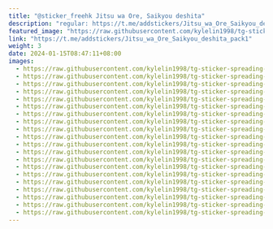 ```yaml
---
title: "@sticker_freehk Jitsu wa Ore, Saikyou deshita"
description: "regular: https://t.me/addstickers/Jitsu_wa_Ore_Saikyou_deshita_pack1"
featured_image: "https://raw.githubusercontent.com/kylelin1998/tg-sticker-spreading-worldwide-images/main/img/7fd84d15-8104-4938-a935-6eaf4956bdc4.jpg"
link: "https://t.me/addstickers/Jitsu_wa_Ore_Saikyou_deshita_pack1"
weight: 3
date: 2024-01-15T08:47:11+08:00
images:
  - https://raw.githubusercontent.com/kylelin1998/tg-sticker-spreading-worldwide-images/main/img/7fd84d15-8104-4938-a935-6eaf4956bdc4.jpg
  - https://raw.githubusercontent.com/kylelin1998/tg-sticker-spreading-worldwide-images/main/img/e7da4544-f832-4b7b-8820-715b8f572968.jpg
  - https://raw.githubusercontent.com/kylelin1998/tg-sticker-spreading-worldwide-images/main/img/5dc66ffe-a007-4030-8573-16263ce030e4.jpg
  - https://raw.githubusercontent.com/kylelin1998/tg-sticker-spreading-worldwide-images/main/img/53b8a417-6489-4f63-bd77-b4c83c38f22c.jpg
  - https://raw.githubusercontent.com/kylelin1998/tg-sticker-spreading-worldwide-images/main/img/1b25a075-e064-4233-8f84-5088f8377a40.jpg
  - https://raw.githubusercontent.com/kylelin1998/tg-sticker-spreading-worldwide-images/main/img/3560f5f6-c649-4f73-97ee-4ecc37fc9ade.jpg
  - https://raw.githubusercontent.com/kylelin1998/tg-sticker-spreading-worldwide-images/main/img/93e8f7c9-5534-4dcc-bd5c-9665bcac9e9b.jpg
  - https://raw.githubusercontent.com/kylelin1998/tg-sticker-spreading-worldwide-images/main/img/6f40e355-35a1-4544-a2ee-0e9415b773ca.jpg
  - https://raw.githubusercontent.com/kylelin1998/tg-sticker-spreading-worldwide-images/main/img/b9ec0d5a-394a-4999-900d-5125c31e05a2.jpg
  - https://raw.githubusercontent.com/kylelin1998/tg-sticker-spreading-worldwide-images/main/img/ac5e12a9-a3bc-4c2c-bc63-d191c71e2c04.jpg
  - https://raw.githubusercontent.com/kylelin1998/tg-sticker-spreading-worldwide-images/main/img/1b9ac459-f0f7-4048-beb5-3de1f51c4f71.jpg
  - https://raw.githubusercontent.com/kylelin1998/tg-sticker-spreading-worldwide-images/main/img/ccb19d9e-83c3-4a73-9533-b1bf7ad84c6b.jpg
  - https://raw.githubusercontent.com/kylelin1998/tg-sticker-spreading-worldwide-images/main/img/7d2b4d21-4d13-4d1f-9e61-11e88a9d12d4.jpg
  - https://raw.githubusercontent.com/kylelin1998/tg-sticker-spreading-worldwide-images/main/img/40ab21b2-b0f2-444b-8fc0-75f0bc0a73fa.jpg
  - https://raw.githubusercontent.com/kylelin1998/tg-sticker-spreading-worldwide-images/main/img/f374d9c9-1618-4277-b4bc-bf3818a39c60.jpg
  - https://raw.githubusercontent.com/kylelin1998/tg-sticker-spreading-worldwide-images/main/img/5e3e840a-7e4e-4797-901b-d2133947c68e.jpg
  - https://raw.githubusercontent.com/kylelin1998/tg-sticker-spreading-worldwide-images/main/img/f378bd73-9b90-4a10-8c8a-ad1dc9fdfc6c.jpg
  - https://raw.githubusercontent.com/kylelin1998/tg-sticker-spreading-worldwide-images/main/img/04fa4048-10a8-4a14-88fc-2bc1db6397f3.jpg
  - https://raw.githubusercontent.com/kylelin1998/tg-sticker-spreading-worldwide-images/main/img/d83b77b1-08e2-4b69-98bd-6ff1b5b88045.jpg
  - https://raw.githubusercontent.com/kylelin1998/tg-sticker-spreading-worldwide-images/main/img/2eee1426-5602-4618-a65a-42ff1b40cec0.jpg
---
```

